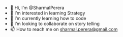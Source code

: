 - 👋 Hi, I’m @SharmalPerera
- 👀 I’m interested in learning Strategy
- 🌱 I’m currently learning how to code
- 💞️ I’m looking to collaborate on story telling
- 📫 How to reach me on sharmal.perera@gmail.com

<!---
SharmalPerera/SharmalPerera is a ✨ special ✨ repository because its `README.md` (this file) appears on your GitHub profile.
You can click the Preview link to take a look at your changes.
--->
